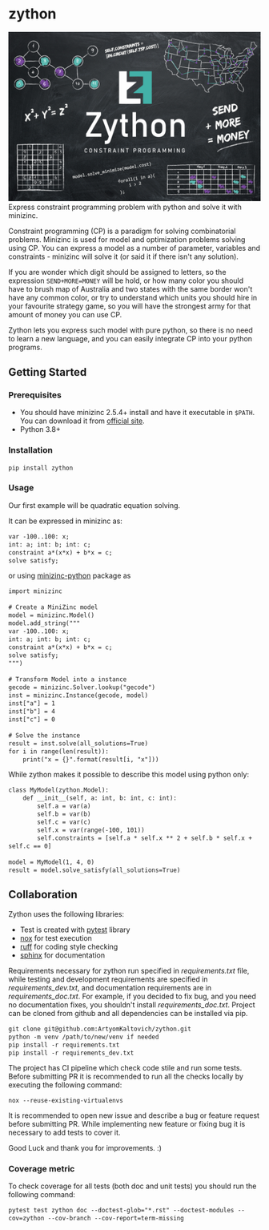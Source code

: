 # zython

![zython intro image](https://raw.githubusercontent.com/ArtyomKaltovich/zython_brand/master/logos/intro.png)
Express constraint programming problem with python and solve it with minizinc.

Constraint programming (CP) is a paradigm for solving combinatorial problems.
Minizinc is used for model and optimization problems solving using CP.
You can express a model as a number of parameter, variables and constraints - 
minizinc will solve it (or said it if there isn't any solution).  

If you are wonder which digit should be assigned to letters, so the 
expression ``SEND+MORE=MONEY`` will be hold, or how many color you should have
to brush map of Australia and two states with the same border won't have any
common color, or try to understand which units you should hire in your 
favourite strategy game, so you will have the strongest army for that amount
of money you can use CP.

Zython lets you express such model with pure python, so there is no need to
learn a new language, and you can easily integrate CP into your python 
programs.

## Getting Started

### Prerequisites

- You should have minizinc 2.5.4+ install and have it executable in ``$PATH``.
You can download it from [official site](https://www.minizinc.org/).
- Python 3.8+

### Installation

    pip install zython

### Usage

Our first example will be quadratic equation solving.

It can be expressed in minizinc as:

    var -100..100: x;
    int: a; int: b; int: c;
    constraint a*(x*x) + b*x = c;
    solve satisfy;

or using [minizinc-python](https://github.com/MiniZinc/minizinc-python) package 
as

    import minizinc

    # Create a MiniZinc model
    model = minizinc.Model()
    model.add_string("""
    var -100..100: x;
    int: a; int: b; int: c;
    constraint a*(x*x) + b*x = c;
    solve satisfy;
    """)
    
    # Transform Model into a instance
    gecode = minizinc.Solver.lookup("gecode")
    inst = minizinc.Instance(gecode, model)
    inst["a"] = 1
    inst["b"] = 4
    inst["c"] = 0
    
    # Solve the instance
    result = inst.solve(all_solutions=True)
    for i in range(len(result)):
        print("x = {}".format(result[i, "x"]))

While zython makes it possible to describe this model using python only:

    class MyModel(zython.Model):
        def __init__(self, a: int, b: int, c: int):
            self.a = var(a)
            self.b = var(b)
            self.c = var(c)
            self.x = var(range(-100, 101))
            self.constraints = [self.a * self.x ** 2 + self.b * self.x + self.c == 0]

    model = MyModel(1, 4, 0)
    result = model.solve_satisfy(all_solutions=True)

## Collaboration

Zython uses the following libraries:
 
- Test is created with [pytest](https://docs.pytest.org/en/stable/) library
- [nox](https://nox.thea.codes/en/stable/index.html) for test execution
- [ruff](https://github.com/charliermarsh/ruff) for coding style checking
- [sphinx](https://www.sphinx-doc.org/en/master/) for documentation

Requirements necessary for zython run specified in *requirements.txt* file,
while testing and development requirements are specified in
*requirements_dev.txt*, and documentation requirements are in *requirements_doc.txt*.
For example, if you decided to fix bug, and you need no documentation fixes, you shouldn't
install *requirements_doc.txt*.
Project can be cloned from github and all dependencies can be installed via pip.

    git clone git@github.com:ArtyomKaltovich/zython.git
    python -m venv /path/to/new/venv if needed
    pip install -r requirements.txt
    pip install -r requirements_dev.txt

The project has CI pipeline which check code stile and run some tests.
Before submitting PR it is recommended to run all the checks locally by
executing the following command:

    nox --reuse-existing-virtualenvs

It is recommended to open new issue and describe a bug or feature request
before submitting PR. While implementing new feature or fixing bug it is 
necessary to add tests to cover it.

Good Luck and thank you for improvements. :)

### Coverage metric

To check coverage for all tests (both doc and unit tests) you should
run the following command:

```shell
pytest test zython doc --doctest-glob="*.rst" --doctest-modules --cov=zython --cov-branch --cov-report=term-missing
```
